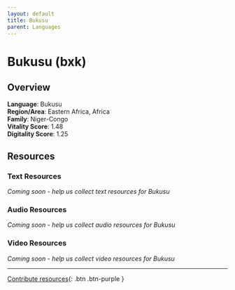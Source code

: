 ```yaml
---
layout: default
title: Bukusu
parent: Languages
---
```


# Bukusu (bxk)

## Overview

**Language**: Bukusu  
**Region/Area**: Eastern Africa, Africa  
**Family**: Niger-Congo  
**Vitality Score**: 1.48  
**Digitality Score**: 1.25  

## Resources

### Text Resources
*Coming soon - help us collect text resources for Bukusu*

### Audio Resources
*Coming soon - help us collect audio resources for Bukusu*

### Video Resources
*Coming soon - help us collect video resources for Bukusu*

---

[Contribute resources](https://fairtrain.github.io/){: .btn .btn-purple }
